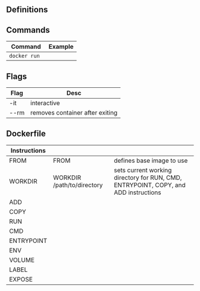 ## Definitions

## Commands

| Command | Example |
|---|---|
| ```docker run ``` | |

## Flags

| Flag | Desc |
|---|---|
| -it | interactive |
| --rm | removes container after exiting |

## Dockerfile

| Instructions  |   | |
|---|---|---|
| FROM | FROM <image> | defines base image to use |
| WORKDIR | WORKDIR /path/to/directory | sets current working directory for RUN, CMD, ENTRYPOINT, COPY, and ADD instructions |
| ADD | | |
| COPY | | |
| RUN  |   | |
| CMD  |   | |
| ENTRYPOINT | |   |
| ENV | | |
| VOLUME | | |
| LABEL | | |
| EXPOSE | | |
